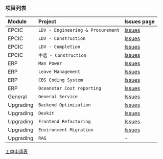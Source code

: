 ### 项目列表

| Module     | Project                            | Issues page    |
|:-----------|:---------------------------------  |:-------------- |
| EPCIC      | `LDV - Engineering & Procurement`  | [Issues](https://github.com/OceanSTAR-Elite-IDE/oseflow-epc-legecy/issues) |
| EPCIC      | `LDV - Construction`               | [Issues](https://github.com/OceanSTAR-Elite-IDE/oseflow-epc-legecy/issues) |
| EPCIC      | `LDV - Completion`                 | [Issues](https://github.com/OceanSTAR-Elite-IDE/oseflow-epc-legecy/issues) |
| EPCIC      | `中远 - Construction`               | [Issues](https://github.com/OceanSTAR-Elite-IDE/oseflow-epc-legecy/issues) |
| ERP        | `Man Power`                        | [Issues](https://github.com/OceanSTAR-Elite-IDE/oseflow-epc-web/issues) |
| ERP        | `Leave Management`                 | [Issues](https://github.com/OceanSTAR-Elite-IDE/oseflow-epc-web/issues) |
| ERP        | `CBS Coding System`                | [Issues](https://github.com/OceanSTAR-Elite-IDE/oseflow-epc-web/issues) |
| ERP        | `Oceanstar Cost reporting`         | [Issues](https://github.com/OceanSTAR-Elite-IDE/oseflow-epc-web/issues) |
| General    | `General Service`                  | [Issues](https://github.com/OceanSTAR-Elite-IDE/oseflow-epc-web/issues) |
| Upgrading  | `Backend Optimization`             | [Issues](https://github.com/OceanSTAR-Elite-IDE/oseflow-api/issues)     |
| Upgrading  | `Devkit`                           | [Issues](https://github.com/OceanSTAR-Elite-IDE/ose-devkit/issues)      |
| Upgrading  | `Frontend Refactoring`             | [Issues](https://github.com/OceanSTAR-Elite-IDE/oseflow-epc-web/issues)    |
| Upgrading  | `Environment Migration`            | [Issues](https://github.com/OceanSTAR-Elite-IDE/oseflow-epc-web/issues)    |
| Upgrading  | `RAG`                              | -               |

[工单申请表](https://github.com/OceanSTAR-Elite-IDE/request-forms/issues/new/choose)


